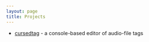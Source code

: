 ```yaml
---
layout: page
title: Projects
---
```


* [cursedtag](http://github.com/hellricer/cursedtag) - a console-based editor of audio-file tags
